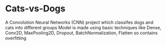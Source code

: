 # Cats-vs-Dogs
A Convolution Neural Networks (CNN) project which classifes dogs and cats into different groups
Model is made using basic techniques like Dense, Conv2D, MaxPooling2D, Dropout, BatchNormalization, Flatten so contains overfitting
